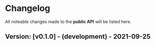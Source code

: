 # Changelog

All noteable changes made to the **public API** will be listed here.

## Version: [v0.1.0] - (development) - 2021-09-25

